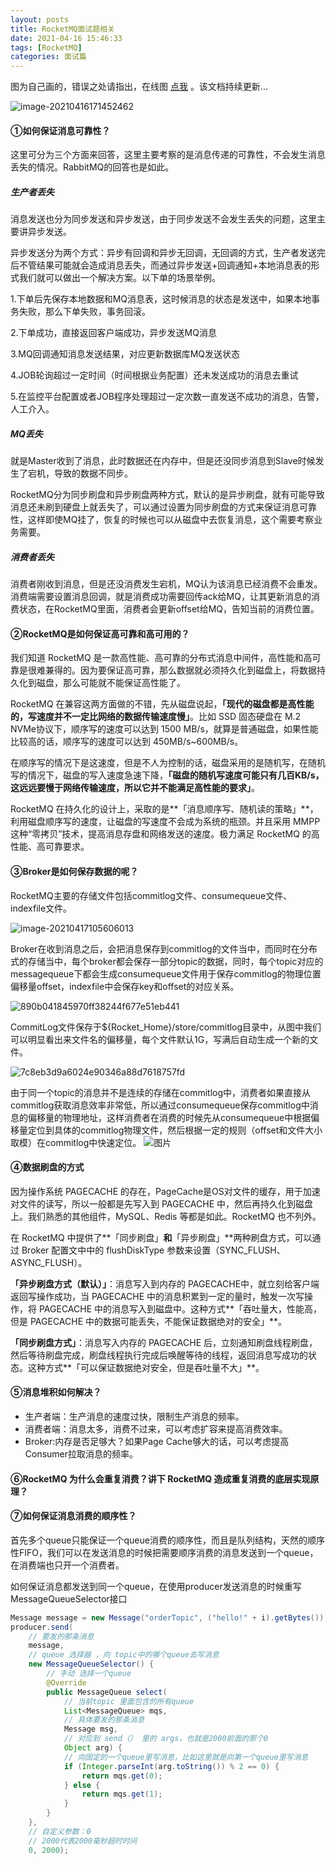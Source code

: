 ```yaml
---
layout: posts
title: RocketMQ面试题相关
date: 2021-04-16 15:46:33
tags: [RocketMQ]
categories: 面试篇
---
```


图为自己画的，错误之处请指出，在线图  <a href="https://www.processon.com/view/link/607952ccf346fb647a5702f3?pw=rifu">点我</a> 。该文档持续更新...<!-- more -->

![image-20210416171452462](image-20210416171452462.png)

#### ①如何保证消息可靠性？

这里可分为三个方面来回答，这里主要考察的是消息传递的可靠性，不会发生消息丢失的情况。RabbitMQ的回答也是如此。

##### 生产者丢失

消息发送也分为同步发送和异步发送，由于同步发送不会发生丢失的问题，这里主要讲异步发送。

异步发送分为两个方式：异步有回调和异步无回调，无回调的方式，生产者发送完后不管结果可能就会造成消息丢失，而通过异步发送+回调通知+本地消息表的形式我们就可以做出一个解决方案。以下单的场景举例。

1.下单后先保存本地数据和MQ消息表，这时候消息的状态是发送中，如果本地事务失败，那么下单失败，事务回滚。

2.下单成功，直接返回客户端成功，异步发送MQ消息

3.MQ回调通知消息发送结果，对应更新数据库MQ发送状态

4.JOB轮询超过一定时间（时间根据业务配置）还未发送成功的消息去重试

5.在监控平台配置或者JOB程序处理超过一定次数一直发送不成功的消息，告警，人工介入。

##### MQ丢失

就是Master收到了消息，此时数据还在内存中，但是还没同步消息到Slave时候发生了宕机，导致的数据不同步。

RocketMQ分为同步刷盘和异步刷盘两种方式，默认的是异步刷盘，就有可能导致消息还未刷到硬盘上就丢失了，可以通过设置为同步刷盘的方式来保证消息可靠性，这样即使MQ挂了，恢复的时候也可以从磁盘中去恢复消息，这个需要考察业务需要。

##### 消费者丢失

消费者刚收到消息，但是还没消费发生宕机，MQ认为该消息已经消费不会重发。消费端需要设置消息回调，就是消费成功需要回传ack给MQ，让其更新消息的消费状态，在RocketMQ里面，消费者会更新offset给MQ，告知当前的消费位置。



#### ②RocketMQ是如何保证高可靠和高可用的？

我们知道 RocketMQ 是一款高性能、高可靠的分布式消息中间件，高性能和高可靠是很难兼得的。因为要保证高可靠，那么数据就必须持久化到磁盘上，将数据持久化到磁盘，那么可能就不能保证高性能了。

RocketMQ 在兼容这两方面做的不错，先从磁盘说起，**「现代的磁盘都是高性能的，写速度并不一定比网络的数据传输速度慢」**。比如 SSD 固态硬盘在 M.2 NVMe协议下，顺序写的速度可以达到 1500 MB/s，就算是普通磁盘，如果性能比较高的话，顺序写的速度可以达到 450MB/s~600MB/s。

在顺序写的情况下是这速度，但是不人为控制的话，磁盘采用的是随机写，在随机写的情况下，磁盘的写入速度急速下降，**「磁盘的随机写速度可能只有几百KB/s，这远远要慢于网络传输速度，所以它并不能满足高性能的要求」**。

RocketMQ 在持久化的设计上，采取的是**「消息顺序写、随机读的策略」**，利用磁盘顺序写的速度，让磁盘的写速度不会成为系统的瓶颈。并且采用 MMPP 这种“零拷贝”技术，提高消息存盘和网络发送的速度。极力满足 RocketMQ 的高性能、高可靠要求。



#### ③Broker是如何保存数据的呢？

RocketMQ主要的存储文件包括commitlog文件、consumequeue文件、indexfile文件。

![image-20210417105606013](image-20210417105606013.png)

Broker在收到消息之后，会把消息保存到commitlog的文件当中，而同时在分布式的存储当中，每个broker都会保存一部分topic的数据，同时，每个topic对应的messagequeue下都会生成consumequeue文件用于保存commitlog的物理位置偏移量offset，indexfile中会保存key和offset的对应关系。

![890b041845970ff38244f677e51eb441](890b041845970ff38244f677e51eb441.png)

CommitLog文件保存于${Rocket_Home}/store/commitlog目录中，从图中我们可以明显看出来文件名的偏移量，每个文件默认1G，写满后自动生成一个新的文件。

![7c8eb3d9a6024e90346a88d7618757fd](7c8eb3d9a6024e90346a88d7618757fd.png)

由于同一个topic的消息并不是连续的存储在commitlog中，消费者如果直接从commitlog获取消息效率非常低，所以通过consumequeue保存commitlog中消息的偏移量的物理地址，这样消费者在消费的时候先从consumequeue中根据偏移量定位到具体的commitlog物理文件，然后根据一定的规则（offset和文件大小取模）在commitlog中快速定位。
![图片](5daa5e005b9ae74b51ea67756a97f9fc.png)



#### ④数据刷盘的方式

因为操作系统 PAGECACHE 的存在，PageCache是OS对文件的缓存，用于加速对文件的读写，所以一般都是先写入到 PAGECACHE 中，然后再持久化到磁盘上。我们熟悉的其他组件，MySQL、Redis 等都是如此。RocketMQ 也不列外。

在 RocketMQ 中提供了**「同步刷盘」**和**「异步刷盘」**两种刷盘方式，可以通过 Broker 配置文中中的 flushDiskType 参数来设置（SYNC_FLUSH、ASYNC_FLUSH）。

**「异步刷盘方式（默认）」**：消息写入到内存的 PAGECACHE中，就立刻给客户端返回写操作成功，当 PAGECACHE 中的消息积累到一定的量时，触发一次写操作，将 PAGECACHE 中的消息写入到磁盘中。这种方式**「吞吐量大，性能高，但是 PAGECACHE 中的数据可能丢失，不能保证数据绝对的安全」**。

**「同步刷盘方式」**：消息写入内存的 PAGECACHE 后，立刻通知刷盘线程刷盘，然后等待刷盘完成，刷盘线程执行完成后唤醒等待的线程，返回消息写成功的状态。这种方式**「可以保证数据绝对安全，但是吞吐量不大」**。



#### ⑤消息堆积如何解决？

* 生产者端：生产消息的速度过快，限制生产消息的频率。
* 消费者端：消息太多，消费不过来，可以考虑扩容来提高消费效率。
* Broker:内存是否足够大？如果Page Cache够大的话，可以考虑提高Consumer拉取消息的频率。



#### ⑥RocketMQ 为什么会重复消费？讲下 RocketMQ 造成重复消费的底层实现原理？





#### ⑦如何保证消息消费的顺序性？

首先多个queue只能保证一个queue消费的顺序性，而且是队列结构，天然的顺序性FIFO，我们可以在发送消息的时候把需要顺序消费的消息发送到一个queue，在消费端也只开一个消费者。

如何保证消息都发送到同一个queue，在使用producer发送消息的时候重写MessageQueueSelector接口

```java
Message message = new Message("orderTopic", ("hello!" + i).getBytes());
producer.send(
    // 要发的那条消息
    message,
    // queue 选择器 ，向 topic中的哪个queue去写消息
    new MessageQueueSelector() {
        // 手动 选择一个queue
        @Override
        public MessageQueue select(
            // 当前topic 里面包含的所有queue
            List<MessageQueue> mqs,
            // 具体要发的那条消息
            Message msg,
            // 对应到 send（） 里的 args，也就是2000前面的那个0
            Object arg) {
            // 向固定的一个queue里写消息，比如这里就是向第一个queue里写消息
            if (Integer.parseInt(arg.toString()) % 2 == 0) {
                return mqs.get(0);
            } else {
                return mqs.get(1);
            }
        }
    },
    // 自定义参数：0
    // 2000代表2000毫秒超时时间
    0, 2000);
```





